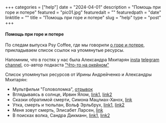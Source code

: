 
+++
categories = ["help"]
date = "2024-04-01"
description = "Помощь при горе и потере"
featured = "pic01.jpg"
featuredalt = ""
featuredpath = "date"
linktitle = ""
title = "Помощь при горе и потере"
slug = "help"
type = "post"
+++

#### Помощь при горе и потере

По следам выпуска Psy Coffee, где мы говорили [о горе и потере](https://www.youtube.com/watch?v=DPWAc8se8XA&t=767s), прикладываем список ссылок на упомянутые ресурсы.

Напомним, что в гостях у нас была Александра Мхитарян [insta](https://www.instagram.com/im.ok.you.are.ok/) [telegram channel](https://t.me/iamokyouok), со-автор подкаста ["Что-то на окейном"](https://podcasts.apple.com/ru/podcast/%D1%87%D1%82%D0%BE-%D1%82%D0%BE-%D0%BD%D0%B0-%D0%BE%D0%BA%D0%B5%D0%B9%D0%BD%D0%BE%D0%BC/id1718119225)

Список упомянутых ресурсов от Ирины Андрейченко и Александры Мхитарян:
- Мультфильм "Головоломка", [отрывок](https://youtu.be/2YaTfmwBJas?si=bxRKkRf3mNqhrHqr)
- Вглядываясь в солнце, Ирвин Ялом, [link1](https://www.labirint.ru/books/508475/), [link2](https://www.amazon.de/-/en/Irvin-D-Yalom/dp/0470401818)
- Сказки обратимой смерти, Симона Мацлиах-Ханох, [link](https://www.labirint.ru/books/463167/)
- Утка, смерть и тюльпан, Вольф Эрльбрух, [link1](https://www.labirint.ru/books/748869/), [link2](https://www.amazon.com/Duck-Death-Tulip-Wolf-Elrbruch/dp/1877467170)
- Меня зовут смерть, Элисабет Ларсен, [link](https://polyandria.ru/catalog/novinki/menya-zovut-smert/)
- В поисках волка, Сандра Дикманн, [link1](https://www.mann-ivanov-ferber.ru/books/v-poiskah-volka/), [link2](https://www.amazon.com/Waiting-Wolf-Sandra-Dieckmann/dp/1444946587)
